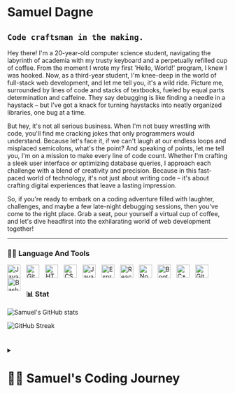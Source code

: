 # Samuel Dagne

## `Code craftsman in the making.` ##

Hey there! I'm a 20-year-old computer science student, navigating the labyrinth of academia with my trusty keyboard and a perpetually refilled cup of coffee. From the moment I wrote my first 'Hello, World!' program, I knew I was hooked. Now, as a third-year student, I'm knee-deep in the world of full-stack web development, and let me tell you, it's a wild ride. Picture me, surrounded by lines of code and stacks of textbooks, fueled by equal parts determination and caffeine. They say debugging is like finding a needle in a haystack – but I've got a knack for turning haystacks into neatly organized libraries, one bug at a time.

But hey, it's not all serious business. When I'm not busy wrestling with code, you'll find me cracking jokes that only programmers would understand. Because let's face it, if we can't laugh at our endless loops and misplaced semicolons, what's the point? And speaking of points, let me tell you, I'm on a mission to make every line of code count. Whether I'm crafting a sleek user interface or optimizing database queries, I approach each challenge with a blend of creativity and precision. Because in this fast-paced world of technology, it's not just about writing code – it's about crafting digital experiences that leave a lasting impression.

So, if you're ready to embark on a coding adventure filled with laughter, challenges, and maybe a few late-night debugging sessions, then you've come to the right place. Grab a seat, pour yourself a virtual cup of coffee, and let's dive headfirst into the exhilarating world of web development together!

---

### 👩‍💻 Language And Tools

<img align="left" alt="Java" width="30px" style="padding-right:10px;" src="https://cdn.jsdelivr.net/gh/devicons/devicon/icons/java/java-original.svg"/>
<img align="left" alt="Git" width="30px" style="padding-right:10px;" src="https://cdn.jsdelivr.net/gh/devicons/devicon/icons/git/git-original.svg" />
<img align="left" alt="HTML" width="30px" style="padding-right:10px;" src="https://cdn.jsdelivr.net/gh/devicons/devicon/icons/html5/html5-plain.svg" />
<img align="left" alt="CSS" width="30px" style="padding-right:10px;" src="https://cdn.jsdelivr.net/gh/devicons/devicon/icons/css3/css3-plain.svg" />
<img align="left" alt="JavaScript" width="30px" style="padding-right:10px;" src="https://cdn.jsdelivr.net/gh/devicons/devicon/icons/javascript/javascript-plain.svg" />
<img align="left" alt="Express" width="30px" style="padding-right:10px;" src="https://cdn.jsdelivr.net/gh/devicons/devicon@latest/icons/express/express-original.svg" />
<img align="left" alt="React" width="30px" style="padding-right:10px;" src="https://cdn.jsdelivr.net/gh/devicons/devicon/icons/react/react-original.svg" />
<img align="left" alt="NodeJS" width="30px" style="padding-right:10px;" src="https://cdn.jsdelivr.net/gh/devicons/devicon/icons/nodejs/nodejs-original.svg" />
<img align="left" alt="BootStap" width="30px" style="padding-right:10px;" src="https://cdn.jsdelivr.net/gh/devicons/devicon@latest/icons/bootstrap/bootstrap-original.svg" />
<img align="left" alt="C++" width="30px" style="padding-right:10px;" src="https://cdn.jsdelivr.net/gh/devicons/devicon/icons/cplusplus/cplusplus-line.svg" />
<img align="left" alt="GitHub" width="30px" style="padding-right:10px;" src="https://cdn.jsdelivr.net/gh/devicons/devicon/icons/github/github-original.svg" />
<img align="left" alt="Bash" width="30px" style="padding-right:10px;" src="https://cdn.jsdelivr.net/gh/devicons/devicon@latest/icons/postgresql/postgresql-original-wordmark.svg" />
<br />

#

### 📊 Stat
![Samuel's GitHub stats](https://github-readme-stats.vercel.app/api?username=Macmilan24&show_icons=true&theme=holi)

![GitHub Streak](https://streak-stats.demolab.com?user=Macmilan24&theme=holi&border_radius=4.5)
#

<details>
<summary><h1>👩‍💻 Samuel's Coding Journey</h1></summary>

Let me take you on a journey through the labyrinth of code, where every line written is a step closer to mastery. Like many computer science students, my journey began with the basics – learning the fundamentals of programming languages and algorithms. But what sets me apart is my insatiable curiosity for web development.

It all started with a fascination for front-end design, where I dipped my toes into the world of frameworks like Bootstrap and Tailwind CSS. With each project, I honed my skills in crafting beautiful and responsive user interfaces, learning the art of blending aesthetics with functionality.

But I didn't stop there. Eager to dive deeper into the world of web development, I ventured into the realm of back-end technologies. Node.js became my new playground, empowering me to build server-side applications with ease. And with Express.js as my trusty companion, I delved into the world of RESTful APIs, mastering the art of handling HTTP requests and building scalable back-end architectures.

Yet, my journey didn't reach its pinnacle until I discovered React.js – the powerhouse of modern web development. With React, I unlocked the ability to build dynamic and interactive user interfaces, seamlessly integrating front-end and back-end technologies to create robust web applications.

But my journey is far from over. With each passing day, I continue to expand my repertoire of skills, exploring new technologies and pushing the boundaries of what's possible in the world of web development. So join me as I embark on this ever-evolving adventure, where the only limit is my imagination
